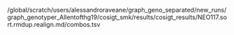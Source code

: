 /global/scratch/users/alessandroraveane/graph_geno_separated/new_runs/graph_genotyper_Allentofthg19/cosigt_smk/results/cosigt_results/NEO117.sort.rmdup.realign.md/combos.tsv